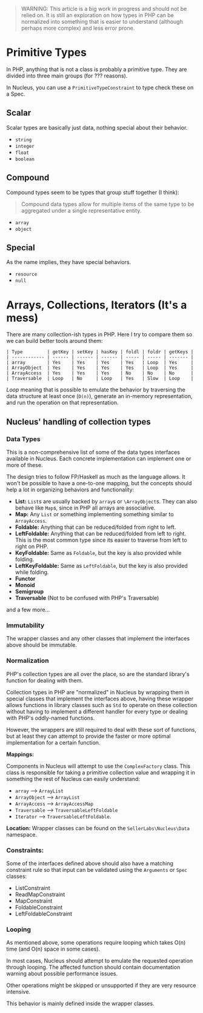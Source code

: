 > WARNING: This article is a big work in progress and should not be relied on.
It is still an exploration on how types in PHP can be normalized into something
that is easier to understand (although perhaps more complex) and less error
prone.

# Primitive Types

In PHP, anything that is not a class is probably a primitive type. They are
divided into three main groups (for ??? reasons).

In Nucleus, you can use a `PrimitiveTypeConstraint` to type check these on a
Spec.

## Scalar

Scalar types are basically just data, nothing special about their behavior.

- `string`
- `integer`
- `float`
- `boolean`

## Compound

Compound types seem to be types that group stuff together (I think):

> Compound data types allow for multiple items of the same type to be
aggregated under a single representative entity.

- `array`
- `object`

## Special

As the name implies, they have special behaviors.

- `resource`
- `null`

# Arrays, Collections, Iterators (It's a mess)

There are many collection-ish types in PHP. Here I try to compare them so we
can build better tools around them:

```
| Type         | getKey | setKey | hasKey | foldl | foldr | getKeys |
| ------------ | ------ | ------ | ------ | ----- | ----- | ------- |
| array        | Yes    | Yes    | Yes    | Yes   | Loop  | Yes     |
| ArrayObject  | Yes    | Yes    | Yes    | Yes   | Loop  | Yes     |
| ArrayAccess  | Yes    | Yes    | Yes    | No    | No    | No      |
| Traversable  | Loop   | No     | Loop   | Yes   | Slow  | Loop    |
```

*Loop* meaning that is possible to emulate the behavior by traversing the data
structure at least once (`O(n)`), generate an in-memory representation, and run
the operation on that representation.

## Nucleus' handling of collection types

### Data Types

This is a non-comprehensive list of some of the data types interfaces available
in Nucleus. Each concrete implementation can implement one or more of these.

The design tries to follow FP/Haskell as much as the language allows. It won't
be possible to have a one-to-one mapping, but the concepts should help a lot
in organizing behaviors and functionality:

- **List:** `List`s are usually backed by `array`s or `\ArrayObject`s. They can
also behave like `Map`s, since in PHP all arrays are associative.
- **Map:** Any `List` or something implementing something similar to
`ArrayAccess`.
- **Foldable:** Anything that can be reduced/folded from right to left.
- **LeftFoldable:** Anything that can be reduced/folded from left to right.
This is the most common type since its easier to traverse from left to right on
PHP.
- **KeyFoldable:** Same as `Foldable`, but the key is also provided while
folding.
- **LeftKeyFoldable:** Same as `LeftFoldable`, but the key is also provided
while folding.
- **Functor**
- **Monoid**
- **Semigroup**
- **Traversable** (Not to be confused with PHP's Traversable)

and a few more...

### Immutability

The wrapper classes and any other classes that implement the interfaces above
should be immutable.

### Normalization

PHP's collection types are all over the place, so are the standard library's
function for dealing with them.

Collection types in PHP are "normalized" in Nucleus by wrapping them in special
classes that implement the interfaces above, having these wrapper allows
functions in library classes such as `Std` to operate on these collection
without having to implement a different handler for every type or dealing with
PHP's oddly-named functions.

However, the wrappers are still required to deal with these sort of functions,
but at least they can attempt to provide the faster or more optimal
implementation for a certain function.

**Mappings:**

Components in Nucleus will attempt to use the `ComplexFactory` class. This
class is responsible for taking a primitive collection value and wrapping it in
something the rest of Nucleus can easily understand:

- `array` --> `ArrayList`
- `ArrayObject` --> `ArrayList`
- `ArrayAccess` --> `ArrayAccessMap`
- `Traversable` --> `TraversableLeftFoldable`
- `Iterator` --> `TraversableLeftFoldable`.

**Location:**
Wrapper classes can be found on the `SellerLabs\Nucleus\Data` namespace.

### Constraints:

Some of the interfaces defined above should also have a matching constraint
rule so that input can be validated using the `Arguments` or `Spec` classes:

- ListConstraint
- ReadMapConstraint
- MapConstraint
- FoldableConstraint
- LeftFoldableConstraint

### Looping

As mentioned above, some operations require looping which takes O(n) time (and
O(n) space in some cases).

In most cases, Nucleus should attempt to emulate the requested operation
through looping. The affected function should contain documentation warning
about possible performance issues.

Other operations might be skipped or unsupported if they are very resource
intensive.

This behavior is mainly defined inside the wrapper classes.
